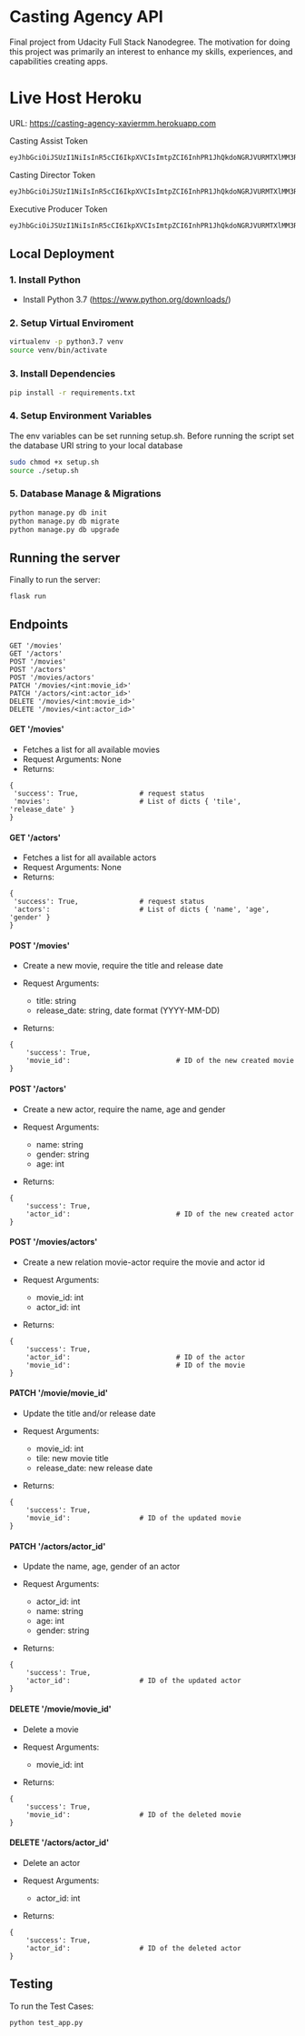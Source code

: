 # Casting Agency API
Final project from Udacity Full Stack Nanodegree.
The motivation for doing this project was primarily an interest to enhance my skills, experiences, and capabilities creating apps.

# Live Host Heroku

URL: https://casting-agency-xaviermm.herokuapp.com

Casting Assist Token
```bash
eyJhbGciOiJSUzI1NiIsInR5cCI6IkpXVCIsImtpZCI6InhPR1JhQkdoNGRJVURMTXlMM3RiSiJ9.eyJpc3MiOiJodHRwczovL3hhdmllcm1tLmF1dGgwLmNvbS8iLCJzdWIiOiJhdXRoMHw1ZWE2MThiOTZiNjliYzBjMTJkODFjOGUiLCJhdWQiOiJjYXN0aW5nLWFnZW5jeSIsImlhdCI6MTU4Nzk0NTkzMiwiZXhwIjoxNTg4NjM3MTMyLCJhenAiOiIwVzdJWWhuWmR3c1ptOHJDRWVESFQ4UGthUW5vZHFQdiIsImd0eSI6InBhc3N3b3JkIiwicGVybWlzc2lvbnMiOlsiZ2V0OmFjdG9ycyIsImdldDptb3ZpZXMiXX0.g2yRXA84xVaZTIpZxgggOeyKoU3A89bb2oqaYrJW4cDEoMwrHEW-6D4dJgOsPJPbwgWwIFpsvu4qPN7AhN-8XrFgNgZ3HfTal0p2Dt0gSmVtTzE11Ol1pRtuRqOK87-LXOFq99PXNyci8AvREeIlM4wET8GU3GxdxtwsCicSg26W-xYsTOMEg0YYOu6oxiCeEHssxeewiqsd9uqF6HIED8MlZOhiTlfDTL_reAF1h2nu4E6J9n6zvb3gkXZGtalJ8pL0WgDTI9ewwXnS69OQJZXsuG131N86eTwzPexCRpbH5QG8sxm4h8OvoamBFXTNAmESH7xS236vSwasz2OrPw
```
Casting Director Token
```bash
eyJhbGciOiJSUzI1NiIsInR5cCI6IkpXVCIsImtpZCI6InhPR1JhQkdoNGRJVURMTXlMM3RiSiJ9.eyJpc3MiOiJodHRwczovL3hhdmllcm1tLmF1dGgwLmNvbS8iLCJzdWIiOiJhdXRoMHw1ZWE2MjMzMDZiNjliYzBjMTJkODMwNWQiLCJhdWQiOiJjYXN0aW5nLWFnZW5jeSIsImlhdCI6MTU4Nzk0NjQxMSwiZXhwIjoxNTg4NjM3NjExLCJhenAiOiIwVzdJWWhuWmR3c1ptOHJDRWVESFQ4UGthUW5vZHFQdiIsImd0eSI6InBhc3N3b3JkIiwicGVybWlzc2lvbnMiOlsiZGVsZXRlOmFjdG9ycyIsImdldDphY3RvcnMiLCJnZXQ6bW92aWVzIiwicGF0Y2g6YWN0b3JzIiwicGF0Y2g6bW92aWVzIiwicG9zdDphY3RvcnMiXX0.XX-XrJ4xCe-usyjx1FpxRbNwzdX4CH9XgXZeojx9xF9ndbVxg-VWOAIzdBZyLLPnW6Isq6CtuEwZMiys_XNKqVYQCElh9lOzKK2_esJTnmXcrB2pkI5r7MslbqFxjMhr2fyfoXSmYSrJcXxE2raxgWJjEBueLSZwSVKY9HZckybXMZoGd2tPqYFDs7gL1tygJ5FGEQdRtrXqjLyIb0DyAwM9fjWs4oE5F68p4FDL6UrVe8ZDUr4atz73T87X_AMXjKVwknK4EG4twYqpRIRWer4atBbGZ-1YtC7ZaxLgB9TKteihWk4exJyejL26kEjjAdAcAsiwLGhLJ11NuK3ehA
```
Executive Producer Token
```bash
eyJhbGciOiJSUzI1NiIsInR5cCI6IkpXVCIsImtpZCI6InhPR1JhQkdoNGRJVURMTXlMM3RiSiJ9.eyJpc3MiOiJodHRwczovL3hhdmllcm1tLmF1dGgwLmNvbS8iLCJzdWIiOiJhdXRoMHw1ZWE2MjM2NzFjYzFhYzBjMTQ2OGEyZTAiLCJhdWQiOiJjYXN0aW5nLWFnZW5jeSIsImlhdCI6MTU4Nzk0NjQ3OSwiZXhwIjoxNTg4NjM3Njc5LCJhenAiOiIwVzdJWWhuWmR3c1ptOHJDRWVESFQ4UGthUW5vZHFQdiIsImd0eSI6InBhc3N3b3JkIiwicGVybWlzc2lvbnMiOlsiZGVsZXRlOmFjdG9ycyIsImRlbGV0ZTptb3ZpZXMiLCJnZXQ6YWN0b3JzIiwiZ2V0Om1vdmllcyIsInBhdGNoOmFjdG9ycyIsInBhdGNoOm1vdmllcyIsInBvc3Q6YWN0b3JzIiwicG9zdDptb3ZpZXMiXX0.NFzA-Mc7S8GrScsSk8uOgswCtVaxpndKQDHGT5-gprAXu3aW6m3AU93Li4qYZ9NvcB6K8rfGk2dERkZ62Erzr4OILfmj05IeIbSGlf1PFh-GakfkslC8ATOTh0x-3Bmcs5MNV9rbIVLdIQrmAIMfGezhMzGMd12DGRh2MX6k47Bw6lZVCuQfjlJmtJegZ7wTdYJ3me585qW8NRTjYKhNtKAxpZX-7brMc9nWhVwsgyFBigEYtudErULPGh2ZvaPlCMZn4PyqJHzciBmrTAlKrrl66tC3rl4wU1lu_0Xh-5SRKIq0SkG8c4j2siFU6ScDnPCzK695GpCQ2MKhDkEFdw
```

## Local Deployment 

### 1. Install Python

- Install Python 3.7 (https://www.python.org/downloads/)

### 2. Setup Virtual Enviroment

```bash
virtualenv -p python3.7 venv
source venv/bin/activate
```

### 3. Install Dependencies

```bash
pip install -r requirements.txt
```

### 4. Setup Environment Variables
The env variables can be set running setup.sh. Before running the script set the database URI string to your local database

```bash
sudo chmod +x setup.sh 
source ./setup.sh
```

### 5. Database Manage & Migrations

```bash
python manage.py db init
python manage.py db migrate
python manage.py db upgrade
```

## Running the server

Finally to run the server:

```bash
flask run
```

## Endpoints

```
GET '/movies'
GET '/actors'
POST '/movies'
POST '/actors'
POST '/movies/actors'
PATCH '/movies/<int:movie_id>'
PATCH '/actors/<int:actor_id>'
DELETE '/movies/<int:movie_id>'
DELETE '/movies/<int:actor_id>'
```

#### GET '/movies'

- Fetches a list for all available movies
- Request Arguments: None
- Returns:
```
{
 'success': True,               # request status 
 'movies':                      # List of dicts { 'tile', 'release_date' }
}
```

#### GET '/actors'

- Fetches a list for all available actors
- Request Arguments: None
- Returns:
```
{
 'success': True,               # request status 
 'actors':                      # List of dicts { 'name', 'age', 'gender' }
}
```

#### POST '/movies'

- Create a new movie, require the title and release date
- Request Arguments: 
    + title: string
    + release_date: string, date format (YYYY-MM-DD)

- Returns:
```
{
    'success': True,
    'movie_id':                          # ID of the new created movie
}
```

#### POST '/actors'

- Create a new actor, require the name, age and gender
- Request Arguments: 
    + name: string
    + gender: string
    + age: int

- Returns:
```
{
    'success': True,
    'actor_id':                          # ID of the new created actor
}
```

#### POST '/movies/actors'

- Create a new relation movie-actor require the movie and actor id
- Request Arguments: 
    + movie_id: int
    + actor_id: int

- Returns:
```
{
    'success': True,
    'actor_id':                          # ID of the actor
    'movie_id':                          # ID of the movie
}
```

#### PATCH '/movie/movie_id'

- Update the title and/or release date
- Request Arguments:
    + movie_id: int
    + tile: new movie title
    + release_date: new release date

- Returns:
```
{
    'success': True,
    'movie_id':                 # ID of the updated movie
} 
```

#### PATCH '/actors/actor_id'

- Update the name, age, gender of an actor
- Request Arguments:
    + actor_id: int
    + name: string
    + age: int
    + gender: string

- Returns:
```
{
    'success': True,
    'actor_id':                 # ID of the updated actor
} 
```

#### DELETE '/movie/movie_id'

- Delete a movie
- Request Arguments:
    + movie_id: int

- Returns:
```
{
    'success': True,
    'movie_id':                 # ID of the deleted movie
} 
```

#### DELETE '/actors/actor_id'

- Delete an actor
- Request Arguments:
    + actor_id: int

- Returns:
```
{
    'success': True,
    'actor_id':                 # ID of the deleted actor
} 
```


## Testing
To run the Test Cases:
```
python test_app.py
```